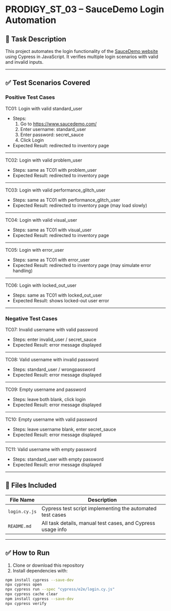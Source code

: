 # PRODIGY_ST_03 – SauceDemo Login Automation

## 📌 Task Description

This project automates the login functionality of the [SauceDemo website](https://www.saucedemo.com/) using Cypress in JavaScript. It verifies multiple login scenarios with valid and invalid inputs.

---

## ✅ Test Scenarios Covered

### Positive Test Cases

TC01: Login with valid standard_user  
- Steps:  
  1. Go to https://www.saucedemo.com/  
  2. Enter username: standard_user  
  3. Enter password: secret_sauce  
  4. Click Login  
- Expected Result: redirected to inventory page

---

TC02: Login with valid problem_user  
- Steps: same as TC01 with problem_user  
- Expected Result: redirected to inventory page

---

TC03: Login with valid performance_glitch_user  
- Steps: same as TC01 with performance_glitch_user  
- Expected Result: redirected to inventory page (may load slowly)

---

TC04: Login with valid visual_user  
- Steps: same as TC01 with visual_user  
- Expected Result: redirected to inventory page

---

TC05: Login with error_user  
- Steps: same as TC01 with error_user  
- Expected Result: redirected to inventory page (may simulate error handling)

---

TC06: Login with locked_out_user  
- Steps: same as TC01 with locked_out_user  
- Expected Result: shows locked-out user error

---

### Negative Test Cases

TC07: Invalid username with valid password  
- Steps: enter invalid_user / secret_sauce  
- Expected Result: error message displayed

---

TC08: Valid username with invalid password  
- Steps: standard_user / wrongpassword  
- Expected Result: error message displayed

---

TC09: Empty username and password  
- Steps: leave both blank, click login  
- Expected Result: error message displayed

---

TC10: Empty username with valid password  
- Steps: leave username blank, enter secret_sauce  
- Expected Result: error message displayed

---

TC11: Valid username with empty password  
- Steps: standard_user with empty password  
- Expected Result: error message displayed

---

## 📁 Files Included

| File Name                      | Description                                                      |
|--------------------------------|------------------------------------------------------------------|
| `login.cy.js`                  | Cypress test script implementing the automated test cases        |
| `README.md`                    | All task details, manual test cases, and Cypress usage info      |

---

## ✅ How to Run

1. Clone or download this repository  
2. Install dependencies with:  

```bash
npm install cypress --save-dev
npx cypress open
npx cypress run --spec "cypress/e2e/login.cy.js"
npx cypress cache clear
npm install cypress --save-dev
npx cypress verify




